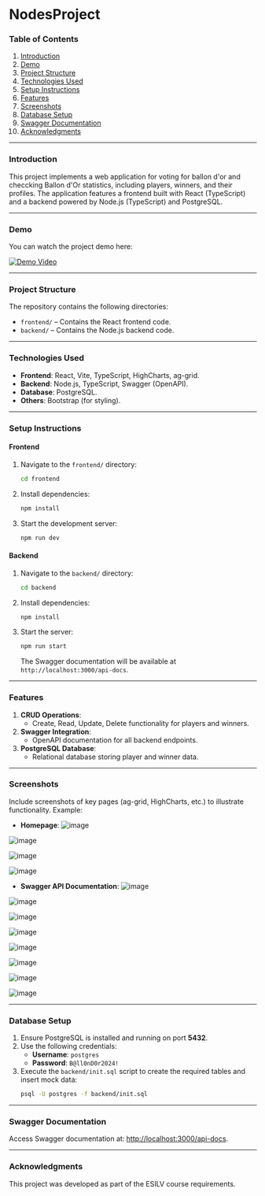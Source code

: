# **NodesProject**

### **Table of Contents**
1. [Introduction](#introduction)
2. [Demo](#demo)
3. [Project Structure](#project-structure)
4. [Technologies Used](#technologies-used)
5. [Setup Instructions](#setup-instructions)
6. [Features](#features)
7. [Screenshots](#screenshots)
8. [Database Setup](#database-setup)
9. [Swagger Documentation](#swagger-documentation)
10. [Acknowledgments](#acknowledgments)

---

### **Introduction**
This project implements a web application for voting for ballon d'or and checcking Ballon d'Or statistics, including players, winners, and their profiles. The application features a frontend built with React (TypeScript) and a backend powered by Node.js (TypeScript) and PostgreSQL.

---

### **Demo**
You can watch the project demo here:

[![Demo Video](https://img.youtube.com/vi/iLyPX8JNncc/0.jpg)](https://youtu.be/iLyPX8JNncc)

---

### **Project Structure**
The repository contains the following directories:
- `frontend/` – Contains the React frontend code.
- `backend/` – Contains the Node.js backend code.

---

### **Technologies Used**
- **Frontend**: React, Vite, TypeScript, HighCharts, ag-grid.
- **Backend**: Node.js, TypeScript, Swagger (OpenAPI).
- **Database**: PostgreSQL.
- **Others**: Bootstrap (for styling).

---

### **Setup Instructions**

#### **Frontend**
1. Navigate to the `frontend/` directory:
   ```bash
   cd frontend
   ```
2. Install dependencies:
   ```bash
   npm install
   ```
3. Start the development server:
   ```bash
   npm run dev
   ```

#### **Backend**
1. Navigate to the `backend/` directory:
   ```bash
   cd backend
   ```
2. Install dependencies:
   ```bash
   npm install
   ```
3. Start the server:
   ```bash
   npm run start
   ```
   The Swagger documentation will be available at `http://localhost:3000/api-docs`.

---

### **Features**
1. **CRUD Operations**:
   - Create, Read, Update, Delete functionality for players and winners.
2. **Swagger Integration**:
   - OpenAPI documentation for all backend endpoints.
3. **PostgreSQL Database**:
   - Relational database storing player and winner data.

---

### **Screenshots**
Include screenshots of key pages (ag-grid, HighCharts, etc.) to illustrate functionality. Example:

- **Homepage**: 
![image](https://github.com/user-attachments/assets/e89a3764-e32a-43fc-ab33-ff1c6d4f4367)

![image](https://github.com/user-attachments/assets/883f4ef2-d30a-4728-abc7-50a8f7afebcc)

![image](https://github.com/user-attachments/assets/e62c4679-0a3b-4043-b402-03f42b6de405)

![image](https://github.com/user-attachments/assets/e0efb36f-78ed-46ae-9ed2-825290a6004d)




- **Swagger API Documentation**: 
 ![image](https://github.com/user-attachments/assets/2ecb82cb-1b36-4a26-9f15-9a74a3c6f59a)

![image](https://github.com/user-attachments/assets/055d9cb7-6112-4adf-9b93-cc162ce270dd)

![image](https://github.com/user-attachments/assets/3979b51a-29d4-465f-b8db-a86bf76e565b)

![image](https://github.com/user-attachments/assets/5d164337-c9b6-4c5b-b13c-afea5f8b4923)

![image](https://github.com/user-attachments/assets/a0f027a8-2fc5-489d-8fc3-3b69a63741ac)

![image](https://github.com/user-attachments/assets/647adfbc-ef99-4b62-9f2b-f4480b204124)

![image](https://github.com/user-attachments/assets/8a9ab960-aacc-4b06-88a0-1261c59451ff)

![image](https://github.com/user-attachments/assets/388cdd63-71ff-4b9e-921a-ff51c4bac908)


---

### **Database Setup**
1. Ensure PostgreSQL is installed and running on port **5432**.
2. Use the following credentials:
   - **Username**: `postgres`
   - **Password**: `B@ll0nD0r2024!`
3. Execute the `backend/init.sql` script to create the required tables and insert mock data:
   ```bash
   psql -U postgres -f backend/init.sql
   ```

---

### **Swagger Documentation**
Access Swagger documentation at: [http://localhost:3000/api-docs](http://localhost:3000/api-docs).

---

### **Acknowledgments**
This project was developed as part of the ESILV course requirements.
